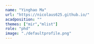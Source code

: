 ```yaml
---
name: "Yinghao Ma"
url: "https://nicolaus625.github.io/"
acadposition: ""
themes: ["mir","mlist"]
role: "phd"
image: "./defaultprofile.png"
---
```


